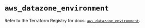 # `aws_datazone_environment`

Refer to the Terraform Registry for docs: [`aws_datazone_environment`](https://registry.terraform.io/providers/hashicorp/aws/6.10.0/docs/resources/datazone_environment).

